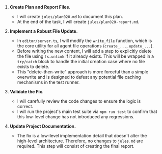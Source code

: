 1.  **Create Plan and Report Files.**
    - I will create `jules/plan020.md` to document this plan.
    - At the end of the task, I will create `jules/plan020-report.md`.

2.  **Implement a Robust File Update.**
    - In `editor/server.ts`, I will modify the `write_file` function, which is the core utility for all agent file operations (`create_...`, `update_...`).
    - Before writing the new content, I will add a step to explicitly delete the file using `fs.unlink` if it already exists. This will be wrapped in a `try/catch` block to handle the initial creation case where no file exists to delete.
    - This "delete-then-write" approach is more forceful than a simple overwrite and is designed to defeat any potential file caching mechanisms in the test runner.

3.  **Validate the Fix.**
    - I will carefully review the code changes to ensure the logic is correct.
    - I will run the project's main test suite via `npm run test` to confirm that this low-level change has not introduced any regressions.

4.  **Update Project Documentation.**
    - The fix is a low-level implementation detail that doesn't alter the high-level architecture. Therefore, no changes to `jules.md` are required. This step will consist of creating the final report.
